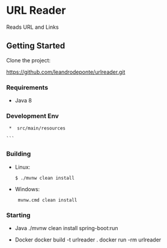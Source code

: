 # URL Reader

Reads URL and Links

## Getting Started

Clone the project:

https://github.com/leandrodeponte/urlreader.git


### Requirements

* Java 8

### Development Env

     *  src/main/resources 

    ```

### Building


* Linux:
    
    ```
    $ ./mvnw clean install
    ```

* Windows:

    ```
     mvnw.cmd clean install
    ```
### Starting
   
* Java
    ./mvnw clean install spring-boot:run
    
* Docker
    docker build -t urlreader .
    docker run -rm urlreader